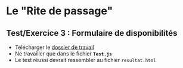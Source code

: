 # Le "Rite de passage"

## Test/Exercice 3 : Formulaire de disponibilités

- Télécharger le [dossier de travail](https://github.com/js-cstj/rite-js-test3-dispo/archive/master.zip) 
- Ne travailler que dans le fichier __`Test.js`__
- Le test réussi devrait ressembler au fichier `resultat.html`